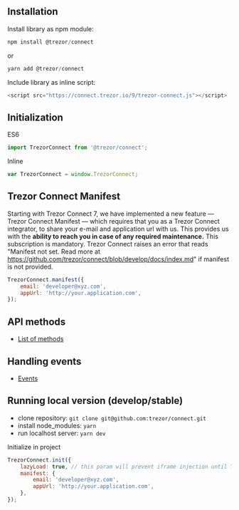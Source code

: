 ## Installation

Install library as npm module:

```javascript
npm install @trezor/connect
```

or

```javascript
yarn add @trezor/connect
```

Include library as inline script:

```javascript
<script src="https://connect.trezor.io/9/trezor-connect.js"></script>
```

## Initialization

ES6

```javascript
import TrezorConnect from '@trezor/connect';
```

Inline

```javascript
var TrezorConnect = window.TrezorConnect;
```

## Trezor Connect Manifest

Starting with Trezor Connect 7, we have implemented a new feature — Trezor Connect Manifest — which requires that you as a Trezor Connect integrator, to share your e-mail and application url with us.
This provides us with the **ability to reach you in case of any required maintenance.**
This subscription is mandatory. Trezor Connect raises an error that reads "Manifest not set. Read more at https://github.com/trezor/connect/blob/develop/docs/index.md" if manifest is not provided.

```javascript
TrezorConnect.manifest({
    email: 'developer@xyz.com',
    appUrl: 'http://your.application.com',
});
```

## API methods

-   [List of methods](methods.md)

## Handling events

-   [Events](events.md)

## Running local version (develop/stable)

-   clone repository: `git clone git@github.com:trezor/connect.git`
-   install node_modules: `yarn`
-   run localhost server: `yarn dev`

Initialize in project

```javascript
TrezorConnect.init({
    lazyLoad: true, // this param will prevent iframe injection until TrezorConnect.method will be called
    manifest: {
        email: 'developer@xyz.com',
        appUrl: 'http://your.application.com',
    },
});
```
